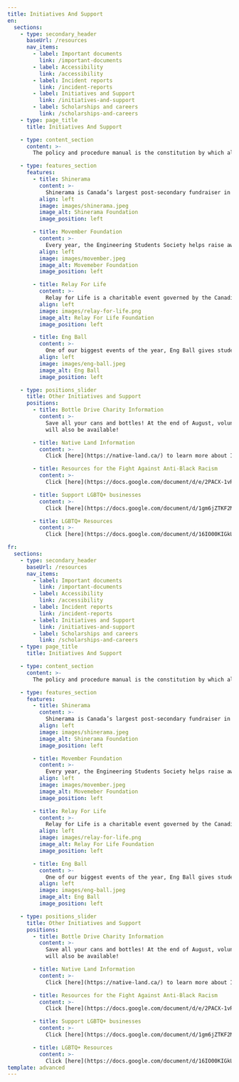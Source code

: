 ```yaml
---
title: Initiatives And Support
en:
  sections:
    - type: secondary_header
      baseUrl: /resources
      nav_items:
        - label: Important documents
          link: /important-documents
        - label: Accessibility
          link: /accessibility
        - label: Incident reports
          link: /incident-reports
        - label: Initiatives and Support
          link: /initiatives-and-support
        - label: Scholarships and careers
          link: /scholarships-and-careers
    - type: page_title
      title: Initiatives And Support

    - type: content_section
      content: >-
        The policy and procedure manual is the constitution by which all ESS operations are governed. Updated every other year, this document provides detailed mandates and eligibility for each officer of the society, election policies, committee roles, financial matters, ESS services, and accountability procedures.

    - type: features_section
      features:
        - title: Shinerama
          content: >-
            Shinerama is Canada’s largest post-secondary fundraiser in support of Cystic Fibrosis Canada. Each year in the TUESDAY of 101 Week, 101ers, Guides, and Execs take part in fundraising events to support the cause. For more information about the charity, click [here](https://www.shinerama.ca).
          align: left
          image: images/shinerama.jpeg
          image_alt: Shinerama Foundation
          image_position: left

        - title: Movember Foundation
          content: >-
            Every year, the Engineering Students Society helps raise awareness and money of men's health issues, such as prostate cancer, testicular cancer, and men's suicide.
          align: left
          image: images/movember.jpeg
          image_alt: Movemeber Foundation
          image_position: left

        - title: Relay For Life
          content: >-
            Relay for Life is a charitable event governed by the Canadian Cancer Society (CCS). Our organization supports Canadians living with cancer by: funding cancer research, providing support services to cancer patients and their loved ones, and educating people on cancer prevention.
          align: left
          image: images/relay-for-life.png
          image_alt: Relay For Life Foundation
          image_position: left

        - title: Eng Ball
          content: >-
            One of our biggest events of the year, Eng Ball gives students a chance to dress up for a night while raising money for a local charity.
          align: left
          image: images/eng-ball.jpeg
          image_alt: Eng Ball
          image_position: left

    - type: positions_slider
      title: Other Initiatives and Support
      positions:
        - title: Bottle Drive Charity Information
          content: >-
            Save all your cans and bottles! At the end of August, volunteers will be picking up empty alcohol containers for donations to the Red Cross Red Crescent Movement’s humanitarian assistance in Palestine (to donate directly, check out this [red cross donation page](https://donate.redcross.ca/page/82879/donate/1?msclkid=c98b14d4b72312c17e1374146dae998b&utm_source=bing&utm_medium=cpc&utm_campaign=Emergencies%20-%20Gaza%20(EN)&utm_term=red%20cross%20gaza&utm_content=Gaza&locale=en-CA&_gl=1*13lqn2o*_ga*NDkyNjcyODU3LjE2M)). Contactless front door pickup will be available in and around Sandy Hill, and a designated pickup point at the University 
            will also be available!

        - title: Native Land Information
          content: >-
            Click [here](https://native-land.ca/) to learn more about Indigenous territories, treaties, and languages across the world. This link contains educational resources to correct the way that people speak about colonialism and indigeneity, and to encourage territory awareness in everyday speech and action.

        - title: Resources for the Fight Against Anti-Black Racism
          content: >-
            Click [here](https://docs.google.com/document/d/e/2PACX-1vRbrUnWPgRAiTCQhTrjHUsR5UJijofTSV_sNovPGP-kLpX9O7uDXksHngHSjzIP7YLxXn9ZRqCMwsVu/pub) to access a list of resources to actively participate in the fight against anti-black racism.

        - title: Support LGBTQ+ businesses
          content: >-
            Click [here](https://docs.google.com/document/d/1gm6jZTKF2MwNXOmQ9RzjTsUkw63BaVdgN3nNY8clhG4/edit) to access a list of LGBTQ+ community-owned businesses.

        - title: LGBTQ+ Resources
          content: >-
            Click [here](https://docs.google.com/document/d/16IO00KIGkUSRAl-oYnMU0XaCk6Xgws06tdR4d_MmnUI/edit) to access a list of resources for the LGBTQ+ community.

fr:
  sections:
    - type: secondary_header
      baseUrl: /resources
      nav_items:
        - label: Important documents
          link: /important-documents
        - label: Accessibility
          link: /accessibility
        - label: Incident reports
          link: /incident-reports
        - label: Initiatives and Support
          link: /initiatives-and-support
        - label: Scholarships and careers
          link: /scholarships-and-careers
    - type: page_title
      title: Initiatives And Support

    - type: content_section
      content: >-
        The policy and procedure manual is the constitution by which all ESS operations are governed. Updated every other year, this document provides detailed mandates and eligibility for each officer of the society, election policies, committee roles, financial matters, ESS services, and accountability procedures.

    - type: features_section
      features:
        - title: Shinerama
          content: >-
            Shinerama is Canada’s largest post-secondary fundraiser in support of Cystic Fibrosis Canada. Each year in the TUESDAY of 101 Week, 101ers, Guides, and Execs take part in fundraising events to support the cause. For more information about the charity, click [here](https://www.shinerama.ca).
          align: left
          image: images/shinerama.jpeg
          image_alt: Shinerama Foundation
          image_position: left

        - title: Movember Foundation
          content: >-
            Every year, the Engineering Students Society helps raise awareness and money of men's health issues, such as prostate cancer, testicular cancer, and men's suicide.
          align: left
          image: images/movember.jpeg
          image_alt: Movemeber Foundation
          image_position: left

        - title: Relay For Life
          content: >-
            Relay for Life is a charitable event governed by the Canadian Cancer Society (CCS). Our organization supports Canadians living with cancer by: funding cancer research, providing support services to cancer patients and their loved ones, and educating people on cancer prevention.
          align: left
          image: images/relay-for-life.png
          image_alt: Relay For Life Foundation
          image_position: left

        - title: Eng Ball
          content: >-
            One of our biggest events of the year, Eng Ball gives students a chance to dress up for a night while raising money for a local charity.
          align: left
          image: images/eng-ball.jpeg
          image_alt: Eng Ball
          image_position: left

    - type: positions_slider
      title: Other Initiatives and Support
      positions:
        - title: Bottle Drive Charity Information
          content: >-
            Save all your cans and bottles! At the end of August, volunteers will be picking up empty alcohol containers for donations to the Red Cross Red Crescent Movement’s humanitarian assistance in Palestine (to donate directly, check out this [red cross donation page](https://donate.redcross.ca/page/82879/donate/1?msclkid=c98b14d4b72312c17e1374146dae998b&utm_source=bing&utm_medium=cpc&utm_campaign=Emergencies%20-%20Gaza%20(EN)&utm_term=red%20cross%20gaza&utm_content=Gaza&locale=en-CA&_gl=1*13lqn2o*_ga*NDkyNjcyODU3LjE2M)). Contactless front door pickup will be available in and around Sandy Hill, and a designated pickup point at the University 
            will also be available!

        - title: Native Land Information
          content: >-
            Click [here](https://native-land.ca/) to learn more about Indigenous territories, treaties, and languages across the world. This link contains educational resources to correct the way that people speak about colonialism and indigeneity, and to encourage territory awareness in everyday speech and action.

        - title: Resources for the Fight Against Anti-Black Racism
          content: >-
            Click [here](https://docs.google.com/document/d/e/2PACX-1vRbrUnWPgRAiTCQhTrjHUsR5UJijofTSV_sNovPGP-kLpX9O7uDXksHngHSjzIP7YLxXn9ZRqCMwsVu/pub) to access a list of resources to actively participate in the fight against anti-black racism.

        - title: Support LGBTQ+ businesses
          content: >-
            Click [here](https://docs.google.com/document/d/1gm6jZTKF2MwNXOmQ9RzjTsUkw63BaVdgN3nNY8clhG4/edit) to access a list of LGBTQ+ community-owned businesses.

        - title: LGBTQ+ Resources
          content: >-
            Click [here](https://docs.google.com/document/d/16IO00KIGkUSRAl-oYnMU0XaCk6Xgws06tdR4d_MmnUI/edit) to access a list of resources for the LGBTQ+ community.            
template: advanced
---
```


